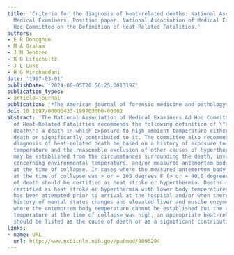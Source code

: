```yaml
---
title: 'Criteria for the diagnosis of heat-related deaths: National Association of
  Medical Examiners. Position paper. National Association of Medical Examiners Ad
  Hoc Committee on the Definition of Heat-Related Fatalities.'
authors:
- E R Donoghue
- M A Graham
- J M Jentzen
- B D Lifschultz
- J L Luke
- H G Mirchandani
date: '1997-03-01'
publishDate: '2024-06-05T20:56:25.301319Z'
publication_types:
- article-journal
publication: '*The American journal of forensic medicine and pathology*'
doi: 10.1097/00000433-199703000-00002
abstract: 'The National Association of Medical Examiners Ad Hoc Committee on the Definition
  of Heat-Related Fatalities recommends the following definition of \"heat-related
  death\": a death in which exposure to high ambient temperature either caused the
  death or significantly contributed to it. The committee also recommends that the
  diagnosis of heat-related death be based on a history of exposure to high ambient
  temperature and the reasonable exclusion of other causes of hyperthermia. The diagnosis
  may be established from the circumstances surrounding the death, investigative reports
  concerning environmental temperature, and/or measured antemortem body temperature
  at the time of collapse. In cases where the measured antemortem body temperature
  at the time of collapse was > or = 105 degrees F (> or = 40.6 degrees C), the cause
  of death should be certified as heat stroke or hyperthermia. Deaths may also be
  certified as heat stroke or hyperthermia with lower body temperatures when cooling
  has been attempted prior to arrival at the hospital and/or when there is a clinical
  history of mental status changes and elevated liver and muscle enzymes. In cases
  where the antemortem body temperature cannot be established but the environmental
  temperature at the time of collapse was high, an appropriate heat-related diagnosis
  should be listed as the cause of death or as a significant contributing condition.'
links:
- name: URL
  url: http://www.ncbi.nlm.nih.gov/pubmed/9095294
---
```


